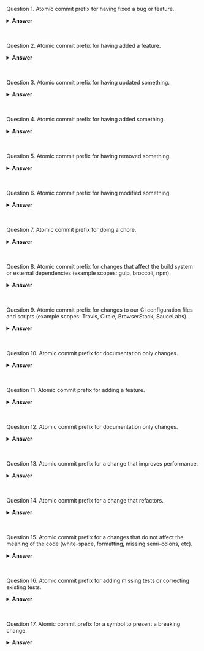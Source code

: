 Question 1.
Atomic commit prefix for having fixed a bug or feature.

<details><summary><b>Answer</b></summary>

fixed:

</details>
<br><br>

Question 2.
Atomic commit prefix for having added a feature.

<details><summary><b>Answer</b></summary>

feat:

</details>
<br><br>

Question 3.
Atomic commit prefix for having updated something.

<details><summary><b>Answer</b></summary>

update:

</details>
<br><br>

Question 4.
Atomic commit prefix for having added something.

<details><summary><b>Answer</b></summary>

added:

</details>
<br><br>

Question 5.
Atomic commit prefix for having removed something.

<details><summary><b>Answer</b></summary>

removed:

</details>
<br><br>

Question 6.
Atomic commit prefix for having modified something.

<details><summary><b>Answer</b></summary>

modified:

</details>
<br><br>

Question 7.
Atomic commit prefix for doing a chore.

<details><summary><b>Answer</b></summary>

chore:

</details>
<br><br>

Question 8.
Atomic commit prefix for changes that affect the build system or external dependencies (example scopes: gulp, broccoli, npm).

<details><summary><b>Answer</b></summary>

build:

</details>
<br><br>

Question 9.
Atomic commit prefix for changes to our CI configuration files and scripts (example scopes: Travis, Circle, BrowserStack, SauceLabs).

<details><summary><b>Answer</b></summary>

ci:

</details>
<br><br>

Question 10.
Atomic commit prefix for documentation only changes.

<details><summary><b>Answer</b></summary>

docs:

</details>
<br><br>

Question 11.
Atomic commit prefix for adding a feature.

<details><summary><b>Answer</b></summary>

docs:

</details>
<br><br>

Question 12.
Atomic commit prefix for documentation only changes.

<details><summary><b>Answer</b></summary>

docs:

</details>
<br><br>

Question 13.
Atomic commit prefix for a change that improves performance.

<details><summary><b>Answer</b></summary>

perf:

</details>
<br><br>

Question 14.
Atomic commit prefix for a change that refactors.

<details><summary><b>Answer</b></summary>

refactor:

</details>
<br><br>

Question 15.
Atomic commit prefix for a changes that do not affect the meaning of the code (white-space, formatting, missing semi-colons, etc).

<details><summary><b>Answer</b></summary>

style:

</details>
<br><br>

Question 16.
Atomic commit prefix for adding missing tests or correcting existing tests.

<details><summary><b>Answer</b></summary>

test:

</details>
<br><br>

Question 17.
Atomic commit prefix for a symbol to present a breaking change.

<details><summary><b>Answer</b></summary>

!

</details>
<br><br>

